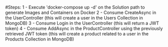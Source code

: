 #Steps:
1 - Execute 'docker-compose up -d' on the Solution path to generate Images and Containers on Docker
2 - Consume CreateAsync in the UserController (this will create a user in the Users Collection in MongoDB)
3 - Consume Login in the UserController (this will return a JWT token)
4 - Consume AddAsync in the ProductController using the previously retrieved JWT token (this will create a product related to a user in the Products Collection in MongoDB)
